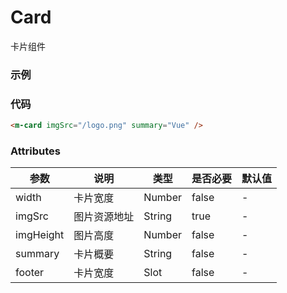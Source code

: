 # Card
卡片组件

### 示例
<m-card />

### 代码
```html
<m-card imgSrc="/logo.png" summary="Vue" />
```

### Attributes
| 参数 | 说明 | 类型 | 是否必要 | 默认值 |
| --- | --- | --- | --- | --- |
| width     | 卡片宽度    | Number | false | - |
| imgSrc    | 图片资源地址 | String | true  | - |
| imgHeight | 图片高度    | Number | false | - |
| summary   | 卡片概要    | String | false | - |
| footer    | 卡片宽度    | Slot   | false | - |

